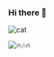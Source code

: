 ### Hi there 👋

![cat](https://codingcat.codes/wp-content/uploads/2017/08/l1-1.png)

![🔥🎶🔥](https://spotify-recently-played-readme.vercel.app/api?user=94n9og4xj57s1bd7cjwdp7bx1)
